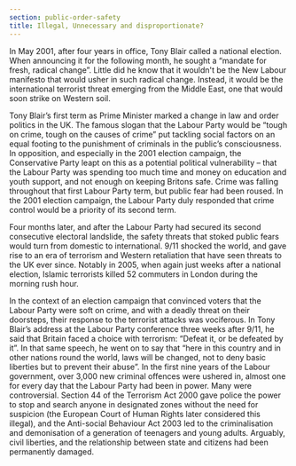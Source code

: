 ```yaml
---
section: public-order-safety
title: Illegal, Unnecessary and disproportionate?
---
```

In May 2001, after four years in office, Tony Blair called a national election. When announcing it for the following month, he sought a “mandate for fresh, radical change”. Little did he know that it wouldn't be the New Labour manifesto that would usher in such radical change. Instead, it would be the international terrorist threat emerging from the Middle East, one that would soon strike on Western soil.

Tony Blair’s first term as Prime Minister marked a change in law and order politics in the UK. The famous slogan that the Labour Party would be “tough on crime, tough on the causes of crime” put tackling social factors on an equal footing to the punishment of criminals in the public’s consciousness. In opposition, and especially in the 2001 election campaign, the Conservative Party leapt on this as a potential political vulnerability – that the Labour Party was spending too much time and money on education and youth support, and not enough on keeping Britons safe. Crime was falling throughout that first Labour Party term, but public fear had been roused. In the 2001 election campaign, the Labour Party duly responded that crime control would be a priority of its second term.

Four months later, and after the Labour Party had secured its second consecutive electoral landslide, the safety threats that stoked public fears would turn from domestic to international. 9/11 shocked the world, and gave rise to an era of terrorism and Western retaliation that have seen threats to the UK ever since. Notably in 2005, when again just weeks after a national election, Islamic terrorists killed 52 commuters in London during the morning rush hour.

In the context of an election campaign that convinced voters that the Labour Party were soft on crime, and with a deadly threat on their doorsteps, their response to the terrorist attacks was vociferous. In Tony Blair’s address at the Labour Party conference three weeks after 9/11, he said that Britain faced a choice with terrorism: “Defeat it, or be defeated by it”. In that same speech, he went on to say that “here in this country and in other nations round the world, laws will be changed, not to deny basic liberties but to prevent their abuse”. In the first nine years of the Labour government, over 3,000 new criminal offences were ushered in, almost one for every day that the Labour Party had been in power. Many were controversial. Section 44 of the Terrorism Act 2000 gave police the power to stop and search anyone in designated zones without the need for suspicion (the European Court of Human Rights later considered this illegal), and the Anti-social Behaviour Act 2003 led to the criminalisation and demonisation of a generation of teenagers and young adults. Arguably, civil liberties, and the relationship between state and citizens had been permanently damaged.
